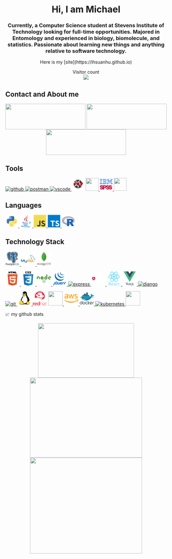 <h1 align="center">Hi, I am Michael</h1>
<h3 align="center">
  Currently, a Computer Science student at Stevens Institute of Technology looking for full-time opportunities.
  Majored in Entomology and experienced in biology, biomolecule, and statistics.
  Passionate about learning new things and anything relative to software technology.
</h3>
<p align="center"> Here is my [site](https://ihsuanhu.github.io)</p>

<p align="center"> 
  Visitor count<br>
  <img src="https://profile-counter.glitch.me/ihsuanhu/count.svg" />
</p>

## Contact and About me
<p align="center">
<a href="https://www.linkedin.com/in/i-hsuan-hu-188367223/" target="blank"><img align="center" src="https://img.shields.io/badge/LinkedIn-0077B5?style=for-the-badge&logo=linkedin&logoColor=white" height="80" width="250" /></a>
<a href="https://leetcode.com/ihu/"><img align="center" src="https://img.shields.io/badge/-LeetCode-FFA116?style=for-the-badge&logo=LeetCode&logoColor=black" height="80" width="250"/></a>
<a href = "mailto:ihsuanhu@gmail.com?subject = Feedback&body = Message"> <img align="center" src="https://img.shields.io/badge/Gmail-D14836?style=for-the-badge&logo=gmail&logoColor=white" height="80" width="250"/></a>
</p>

## Tools
<a href="https://github.com" target="_blank"> <img src="https://logodix.com/logo/64439.png" alt="github" width="40" height="40"/> </a>
<a href="https://postman.com" target="_blank"> <img src="https://www.vectorlogo.zone/logos/getpostman/getpostman-icon.svg" alt="postman" width="40" height="40"/> </a>
<a href="https://code.visualstudio.com/" target="_blank"> <img src="https://cdn.jsdelivr.net/gh/devicons/devicon/icons/vscode/vscode-original.svg" alt="vscode" width="40" height="40"/> </a>
<a href="https://www.spyder-ide.org/" target="_blank"> <img src="https://github.com/spyder-ide/spyder/blob/master/img_src/spyder.svg" width="40" height="40" /></a>
<a href="https://www.jetbrains.com/idea/" target="_blank"> <img src="https://upload.wikimedia.org/wikipedia/commons/9/9c/IntelliJ_IDEA_Icon.svg" width="40" height="40"/> </a>
<a href="https://www.ibm.com/products/spss-statistics" target="_blank"><img src="https://github.com/devicons/devicon/blob/v2.15.1/icons/spss/spss-original.svg" width="40" height="40"/> </a>
<a href="https://posit.co/download/rstudio-desktop/" target="_blank"> <img src="https://cdn.icon-icons.com/icons2/1381/PNG/512/rstudio_94807.png" width="40" height="40"/> </a>


## Languages
<a href="https://www.python.org" target="_blank"> <img src="https://raw.githubusercontent.com/devicons/devicon/master/icons/python/python-original.svg" alt="python" width="40" height="40"/> </a>
<a href="https://www.java.com" target="_blank"> <img src="https://raw.githubusercontent.com/devicons/devicon/master/icons/java/java-original.svg" alt="java" width="40" height="40"/> </a>
<a href="https://www.javascript.com" target="_blank"> <img src="https://raw.githubusercontent.com/devicons/devicon/master/icons/javascript/javascript-original.svg" alt="javascript" width="40" height="40"/> </a> 
<a href="https://www.typescriptlang.org" target="_blank"> <img src="https://raw.githubusercontent.com/devicons/devicon/master/icons/typescript/typescript-original.svg" alt="typescript" width="40" height="40"/> </a>
<a href="https://www.r-project.org"> <img src="https://github.com/devicons/devicon/blob/master/icons/r/r-original.svg" width="40" height="40"/> </a>


## Technology Stack
<a href="https://www.postgresql.org" target="_blank"> <img src="https://raw.githubusercontent.com/devicons/devicon/master/icons/postgresql/postgresql-original-wordmark.svg" alt="postgresql" width="45" height="45"/> </a> 
<a href="https://www.mysql.com" target="_blank"> <img src="https://raw.githubusercontent.com/devicons/devicon/master/icons/mysql/mysql-original-wordmark.svg" alt="mysql" width="45" height="45"/> </a> 
<a href="https://www.mongodb.com" target="_blank"> <img src="https://raw.githubusercontent.com/devicons/devicon/master/icons/mongodb/mongodb-original-wordmark.svg" alt="mongodb" width="45" height="45"/> </a>

<a href="https://html.spec.whatwg.org/multipage/" target="_blank"> <img src="https://raw.githubusercontent.com/devicons/devicon/master/icons/html5/html5-original-wordmark.svg" alt="html5" width="45" height="45"/> </a>
<a href="https://www.w3.org/Style/CSS/Overview.en.html" target="_blank"> <img src="https://raw.githubusercontent.com/devicons/devicon/master/icons/css3/css3-original-wordmark.svg" alt="css3" width="45" height="45"/> </a>
<a href="https://nodejs.org" target="_blank"> <img src="https://github.com/devicons/devicon/blob/master/icons/nodejs/nodejs-plain-wordmark.svg" alt="nodejs" width="45" height="45"/> </a> 
<a href="https://jquery.com/"> <img src="https://github.com/devicons/devicon/blob/master/icons/jquery/jquery-plain-wordmark.svg" width="45" height="45"/> </a>
<a href="https://expressjs.com" target="_blank"> <img src="https://ajeetchaulagain.com/static/7cb4af597964b0911fe71cb2f8148d64/8d565/express-js.webp" alt="express" width="45" height="45"/> </a> 
<a href="https://angular.io" target="_blank"> <img src="https://raw.githubusercontent.com/devicons/devicon/master/icons/angular/angular-original-wordmark.svg" alt="angularjs" width="45" height="45"/> </a> 
<a href="https://reactjs.org/" target="_blank"> <img src="https://raw.githubusercontent.com/devicons/devicon/master/icons/react/react-original-wordmark.svg" alt="react" width="45" height="45"/> </a> 
<a href="https://vuejs.org/" target="_blank"> <img src="https://raw.githubusercontent.com/devicons/devicon/master/icons/vuejs/vuejs-original-wordmark.svg" alt="vuejs" width="45" height="45"/> </a> 
<a href="https://www.djangoproject.com/" target="_blank"> <img src="https://cdn.worldvectorlogo.com/logos/django.svg" alt="django" width="45" height="45"/> </a>

<a href="https://git-scm.com/" target="_blank"> <img src="https://www.vectorlogo.zone/logos/git-scm/git-scm-icon.svg" alt="git" width="45" height="45"/> </a> 
<a href="https://www.linux.org/" target="_blank" rel="noreferrer"> <img src="https://raw.githubusercontent.com/devicons/devicon/master/icons/linux/linux-original.svg" alt="linux" width="45" height="45"/> </a>
<a href="https://www.redhat.com/en/technologies/linux-platforms/enterprise-linux?intcmp=7013a000003Sl4pAAC"> <img src="https://github.com/devicons/devicon/blob/master/icons/redhat/redhat-plain-wordmark.svg" width="45" height="45"/></a>
<a href="https://www.ibm.com/products/db2"> <img src="https://newrelic.com/sites/default/files/quickstarts/images/icons/ibm-db2--logo.svg" width="45" height="45"/> </a>
<a href="https://aws.amazon.com" target="_blank"> <img src="https://github.com/devicons/devicon/blob/master/icons/amazonwebservices/amazonwebservices-plain-wordmark.svg" alt="aws" width="45" height="45"/> </a>
<a href="https://www.docker.com/" target="_blank"> <img src="https://raw.githubusercontent.com/devicons/devicon/master/icons/docker/docker-original-wordmark.svg" alt="docker" width="45" height="45"/> </a> 
<a href="https://kubernetes.io" target="_blank"> <img src="https://www.vectorlogo.zone/logos/kubernetes/kubernetes-icon.svg" alt="kubernetes" width="45" height="45"/> </a>
<a href="https://maven.apache.org/"> <img src="https://cracklogic.com/wp-content/uploads/2018/01/apache_maven.png" width="45" height="45"/> </a>



📈 my github stats
<p align="center">
<img align="center" src="https://github-readme-stats.vercel.app/api/top-langs?username=ihsuanhu&show_icons=true&layout=compact&theme=gotham&hide_border=true" height="170" width="300"/>
<img align="center" src="https://github-readme-stats.vercel.app/api?username=ihsuanhu&show_icons=true&theme=gotham&hide_border=true" height="250" width="350"/>
<img align="center" src="https://github-readme-streak-stats.herokuapp.com/?user=ihsuanhu&theme=gotham&hide_border=true" height="300" width="350"/>
</p>

<!--
<img align="center" src="https://github-readme-stats.vercel.app/api/pin?username=ihsuanhu&repo=cs-548"/>
**IHsuanHu/IHsuanHu** is a ✨ _special_ ✨ repository because its `README.md` (this file) appears on your GitHub profile.

Here are some ideas to get you started:

- 🔭 I’m currently working on ...
- 🌱 I’m currently learning ...
- 👯 I’m looking to collaborate on ...
- 🤔 I’m looking for help with ...
- 💬 Ask me about ...
- 📫 How to reach me: ...
- 😄 Pronouns: ...
- ⚡ Fun fact: ...
-->
